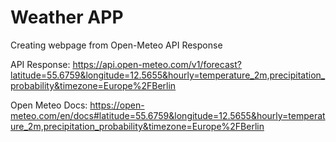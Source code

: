 # Weather APP
Creating webpage from Open-Meteo API Response

API Response:
https://api.open-meteo.com/v1/forecast?latitude=55.6759&longitude=12.5655&hourly=temperature_2m,precipitation_probability&timezone=Europe%2FBerlin

Open Meteo Docs:
https://open-meteo.com/en/docs#latitude=55.6759&longitude=12.5655&hourly=temperature_2m,precipitation_probability&timezone=Europe%2FBerlin
